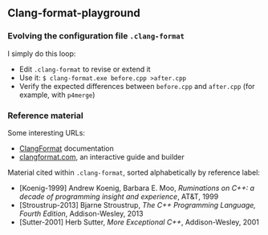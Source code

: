 ## Clang-format-playground

### Evolving the configuration file `.clang-format`

I simply do this loop:
- Edit `.clang-format` to revise or extend it
- Use it: `$ clang-format.exe before.cpp >after.cpp`
- Verify the expected differences between `before.cpp` and `after.cpp` (for example, with `p4merge`)

### Reference material

Some interesting URLs:

- [ClangFormat](https://clang.llvm.org/docs/ClangFormat.html) documentation
- [clangformat.com](https://clangformat.com/), an interactive guide and builder

Material cited within `.clang-format`, sorted alphabetically by reference label:

- [Koenig-1999] Andrew Koenig, Barbara E. Moo, _Ruminations on C++: a decade of programming insight and experience_, AT&T, 1999
- [Stroustrup-2013] Bjarne Stroustrup, _The C++ Programming Language, Fourth Edition_, Addison-Wesley, 2013
- [Sutter-2001] Herb Sutter, _More Exceptional C++_, Addison-Wesley, 2001
